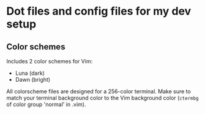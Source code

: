 # Dot files and config files for my dev setup

## Color schemes

Includes 2 color schemes for Vim:
* Luna (dark)
* Dawn (bright)

All colorscheme files are designed for a 256-color terminal. Make sure to match
your terminal background color to the Vim background color (`ctermbg` of color
group 'normal' in <colorscheme>.vim).
